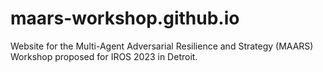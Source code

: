 # maars-workshop.github.io
Website for the Multi-Agent Adversarial Resilience and Strategy (MAARS) Workshop proposed for IROS 2023 in Detroit.

